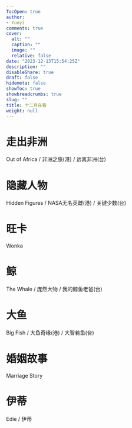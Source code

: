 ```yaml
---
TocOpen: true
author:
- Yunyi
comments: true
cover:
  alt: ""
  caption: ""
  image: ""
  relative: false
date: "2023-12-13T15:54:25Z"
description: ""
disableShare: true
draft: false
hidemeta: false
showToc: true
showbreadcrumbs: true
slug: ""
title: 十二月在看
weight: null
---
```


# 走出非洲 
Out of Africa / 非洲之旅(港) / 远离非洲(台) 

# 隐藏人物
Hidden Figures / NASA无名英雌(港) / 关键少数(台)

# 旺卡 
Wonka 

# 鲸 
The Whale / 庞然大物 / 我的鲸鱼老爸(台)

# 大鱼 
Big Fish / 大鱼奇缘(港) / 大智若鱼(台) 

# 婚姻故事 
Marriage Story 

# 伊蒂 
Edie / 伊蒂